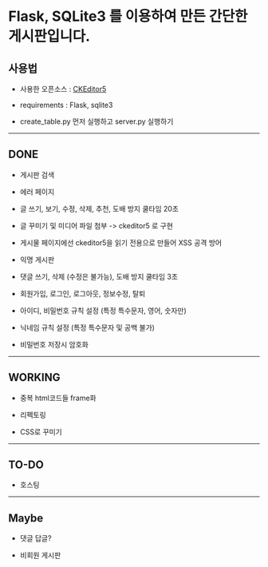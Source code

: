 # Flask, SQLite3 를 이용하여 만든 간단한 게시판입니다.

## 사용법

* 사용한 오픈소스 : [CKEditor5](https://ckeditor.com/ckeditor-5/download/)

* requirements : Flask, sqlite3

* create_table.py 먼저 실행하고 server.py 실행하기


---

## DONE

* 게시판 검색

* 에러 페이지

* 글 쓰기, 보기, 수정, 삭제, 추천, 도배 방지 쿨타임 20초

* 글 꾸미기 및 미디어 파일 첨부 -> ckeditor5 로 구현

* 게시물 페이지에선 ckeditor5을 읽기 전용으로 만들어 XSS 공격 방어

* 익명 게시판

* 댓글 쓰기, 삭제 (수정은 불가능), 도배 방지 쿨타임 3초

* 회원가입, 로그인, 로그아웃, 정보수정, 탈퇴

* 아이디, 비밀번호 규칙 설정 (특정 특수문자, 영어, 숫자만)

* 닉네임 규칙 설정 (특정 특수문자 및 공백 불가)

* 비밀번호 저장시 암호화

---

## WORKING

* 중복 html코드들 frame화

* 리펙토링

* CSS로 꾸미기

---

## TO-DO


* 호스팅

---

## Maybe

* 댓글 답글?

* 비회원 게시판
